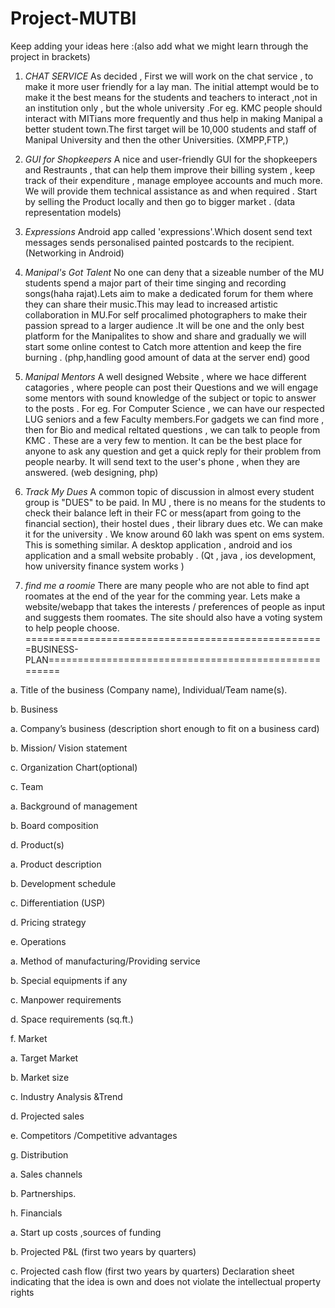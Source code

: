 Project-MUTBI
=============
Keep adding your ideas here :(also add what we might learn through the project in brackets)


1. *CHAT SERVICE*
   As decided , First we will work on the chat service , to make it more user friendly for a lay man. 
   The initial attempt would be to make it the best means for the students and teachers to interact ,not
   in an institution only , but the whole university .For eg. KMC people should interact with MITians 
   more frequently and thus help in making Manipal a better student town.The first target will be 10,000 
   students and staff of Manipal University and then the other Universities.
   (XMPP,FTP,)


2. *GUI for Shopkeepers*
    A nice and user-friendly GUI for the shopkeepers and Restraunts , that can help them improve 
    their billing system , keep track of their expenditure , manage employee accounts and much 
    more. We will provide them technical assistance as and when required . Start by selling the 
    Product locally and then go to bigger market .
   (data representation models)

3. *Expressions*
   Android app called 'expressions'.Which dosent send text messages sends personalised painted 
   postcards to the recipient.
   (Networking in Android)

4. *Manipal's Got Talent*
   No one can deny that a sizeable number of the MU students spend a major part of their time singing
   and recording songs(haha rajat).Lets aim to make a dedicated forum for them where they can share 
   their music.This may lead to increased artistic collaboration in MU.For self procalimed photographers
   to make their passion spread to a larger audience .It will be one and the only best platform 
   for the Manipalites to show and share and gradually we will start some online contest to Catch
   more attention and keep the fire burning . 
   (php,handling good amount of data at the server end)
good
    

5. *Manipal Mentors*
    A well designed Website , where we hace different catagories , where people can post their Questions 
    and we will engage some mentors with sound knowledge of the subject or topic to answer to the posts .
    For eg. For Computer Science , we can have our respected LUG seniors and a few Faculty members.For 
    gadgets we can find more , then for Bio and medical reltated questions , we can talk to people from 
    KMC . These are a very few to mention. It can be the best place for anyone to ask any question and 
    get a quick reply for their problem from people nearby. It will send text to the user's phone , when 
    they are answered.
    (web designing, php)

6. *Track My Dues*
    A common topic of discussion in almost every student group is "DUES" to be paid. In MU , there
    is no means for the students to check their balance left in their FC or mess(apart from going to 
    the financial section), their hostel dues , their library dues etc. We can make it for the university
   . We know around 60 lakh was spent on ems system. This is something similar. A desktop application
   , android and ios application and a small website probably .
    (Qt , java , ios development, how university finance system works )

7. *find me a roomie*
   There are many people who are not able to find apt roomates at the end of the year for the comming year.
   Lets make a website/webapp that takes the interests / preferences of people as input and suggests them roomates.
   The site should also have a voting system to help people choose.
====================================================BUSINESS-PLAN=====================================================

a. Title of the business (Company name), Individual/Team name(s).

b. Business

a. Company’s business (description short enough to fit on a business card)


b. Mission/ Vision statement


c. Organization Chart(optional)


c. Team


a. Background of management


b. Board composition


d. Product(s)


a. Product description


b. Development schedule


c. Differentiation (USP)


d. Pricing strategy


e. Operations


a. Method of manufacturing/Providing service


b. Special equipments if any


c. Manpower requirements


d. Space requirements (sq.ft.)


f. Market


a. Target Market


b. Market size


c. Industry Analysis &Trend


d. Projected sales


e. Competitors /Competitive advantages


g. Distribution


a. Sales channels


b. Partnerships.


h. Financials


a. Start up costs ,sources of funding


b. Projected P&L (first two years by quarters)


c. Projected cash flow (first two years by quarters)
Declaration sheet indicating that the idea is own and does not violate the intellectual property rights

